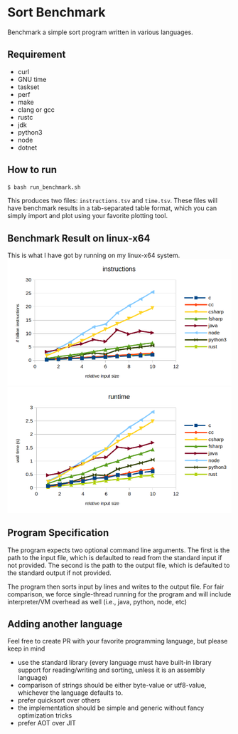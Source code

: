 # Sort Benchmark

Benchmark a simple sort program written in various languages. 

## Requirement
- curl
- GNU time
- taskset
- perf
- make
- clang or gcc
- rustc
- jdk
- python3
- node
- dotnet

## How to run
```bash
$ bash run_benchmark.sh
```
This produces two files: `instructions.tsv` and `time.tsv`. These files will have benchmark results in a tab-separated table format, which you can simply import and plot using your favorite plotting tool.

## Benchmark Result on linux-x64
This is what I have got by running on my linux-x64 system.
![](instructions.png)
![](time.png)

## Program Specification
The program expects two optional command line arguments. The first is the path to the input file, which is defaulted to read from the standard input if not provided. The second is the path to the output file, which is defaulted to the standard output if not provided. 

The program then sorts input by lines and writes to the output file. For fair comparison, we force single-thread running for the program and will include interpreter/VM overhead as well (i.e., java, python, node, etc)

## Adding another language
Feel free to create PR with your favorite programming language, but please keep in mind
- use the standard library (every language must have built-in library support for reading/writing and sorting, unless it is an assembly language)
- comparison of strings should be either byte-value or utf8-value, whichever the language defaults to.
- prefer quicksort over others
- the implementation should be simple and generic without fancy optimization tricks
- prefer AOT over JIT